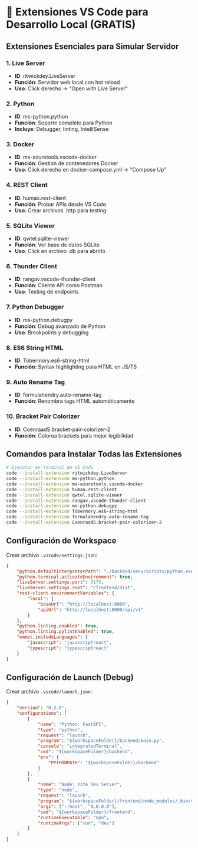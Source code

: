 # 🚀 Extensiones VS Code para Desarrollo Local (GRATIS)

## Extensiones Esenciales para Simular Servidor

### 1. **Live Server** 
- **ID**: ritwickdey.LiveServer
- **Función**: Servidor web local con hot reload
- **Uso**: Click derecho → "Open with Live Server"

### 2. **Python**
- **ID**: ms-python.python
- **Función**: Soporte completo para Python
- **Incluye**: Debugger, linting, IntelliSense

### 3. **Docker**
- **ID**: ms-azuretools.vscode-docker
- **Función**: Gestión de contenedores Docker
- **Uso**: Click derecho en docker-compose.yml → "Compose Up"

### 4. **REST Client**
- **ID**: humao.rest-client
- **Función**: Probar APIs desde VS Code
- **Uso**: Crear archivos .http para testing

### 5. **SQLite Viewer**
- **ID**: qwtel.sqlite-viewer
- **Función**: Ver base de datos SQLite
- **Uso**: Click en archivo .db para abrirlo

### 6. **Thunder Client**
- **ID**: rangav.vscode-thunder-client
- **Función**: Cliente API como Postman
- **Uso**: Testing de endpoints

### 7. **Python Debugger**
- **ID**: ms-python.debugpy
- **Función**: Debug avanzado de Python
- **Uso**: Breakpoints y debugging

### 8. **ES6 String HTML**
- **ID**: Tobermory.es6-string-html
- **Función**: Syntax highlighting para HTML en JS/TS

### 9. **Auto Rename Tag**
- **ID**: formulahendry.auto-rename-tag
- **Función**: Renombra tags HTML automáticamente

### 10. **Bracket Pair Colorizer**
- **ID**: CoenraadS.bracket-pair-colorizer-2
- **Función**: Colorea brackets para mejor legibilidad

## Comandos para Instalar Todas las Extensiones

```bash
# Ejecutar en terminal de VS Code
code --install-extension ritwickdey.LiveServer
code --install-extension ms-python.python
code --install-extension ms-azuretools.vscode-docker
code --install-extension humao.rest-client
code --install-extension qwtel.sqlite-viewer
code --install-extension rangav.vscode-thunder-client
code --install-extension ms-python.debugpy
code --install-extension Tobermory.es6-string-html
code --install-extension formulahendry.auto-rename-tag
code --install-extension CoenraadS.bracket-pair-colorizer-2
```

## Configuración de Workspace

Crear archivo `.vscode/settings.json`:

```json
{
    "python.defaultInterpreterPath": "./backend/venv/Scripts/python.exe",
    "python.terminal.activateEnvironment": true,
    "liveServer.settings.port": 5173,
    "liveServer.settings.root": "/frontend/dist",
    "rest-client.environmentVariables": {
        "local": {
            "baseUrl": "http://localhost:8000",
            "apiUrl": "http://localhost:8000/api/v1"
        }
    },
    "python.linting.enabled": true,
    "python.linting.pylintEnabled": true,
    "emmet.includeLanguages": {
        "javascript": "javascriptreact",
        "typescript": "typescriptreact"
    }
}
```

## Configuración de Launch (Debug)

Crear archivo `.vscode/launch.json`:

```json
{
    "version": "0.2.0",
    "configurations": [
        {
            "name": "Python: FastAPI",
            "type": "python",
            "request": "launch",
            "program": "${workspaceFolder}/backend/main.py",
            "console": "integratedTerminal",
            "cwd": "${workspaceFolder}/backend",
            "env": {
                "PYTHONPATH": "${workspaceFolder}/backend"
            }
        },
        {
            "name": "Node: Vite Dev Server",
            "type": "node",
            "request": "launch",
            "program": "${workspaceFolder}/frontend/node_modules/.bin/vite",
            "args": ["--host", "0.0.0.0"],
            "cwd": "${workspaceFolder}/frontend",
            "runtimeExecutable": "npm",
            "runtimeArgs": ["run", "dev"]
        }
    ]
}
```
